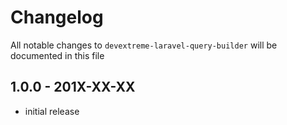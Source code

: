 # Changelog

All notable changes to `devextreme-laravel-query-builder` will be documented in this file

## 1.0.0 - 201X-XX-XX

- initial release
